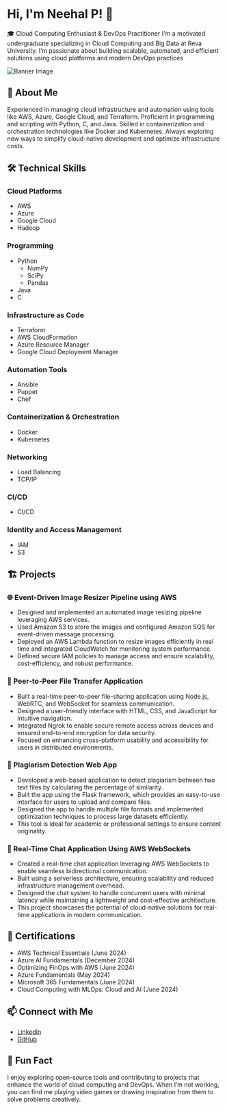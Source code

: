 # Hi, I'm Neehal P! 👋

🎓 Cloud Computing Enthusiast & DevOps Practitioner
I'm a motivated undergraduate specializing in Cloud Computing and Big Data at Reva University. I’m passionate about building scalable, automated, and efficient solutions using cloud platforms and modern DevOps practices

![Banner Image](https://media-hosting.imagekit.io//8dd295bb61274bfa/1727009554376.jpeg?Expires=1832672973&Key-Pair-Id=K2ZIVPTIP2VGHC&Signature=yeJ4~Xbnhdy51kz1IHJiyy~jk7C~qKcODUqMH24~2eNvUYX0X~84ip74UvoJON1EFTw6xLiguv5~6venZiF2hvzQrQX9PoPtOt3lh1cZETEWSLIKpWxyHFWmiz3cVjXyqDhzYN4UaUJIJq9FMUKKETeLPxhLhJtmtdQhijxiWlL6GCcHx9NTrgIGtkEUGWYNCoiVTnE0BxnYQfZSWpm2xCR~JSH63ceDvHItgNdmG51jBFNCKHE5Wjgx8neeEIAqsoPdiVSeJh6weEpFykNcFbBCBVHDk6Oqvi5jRCa00GZ0oiZoqYkYitijRkFdHvNyouQUXV171PpJqBbtWgOWQA__)

## 🌟 About Me

Experienced in managing cloud infrastructure and automation using tools like AWS, Azure, Google Cloud, and Terraform.
Proficient in programming and scripting with Python, C, and Java.
Skilled in containerization and orchestration technologies like Docker and Kubernetes.
Always exploring new ways to simplify cloud-native development and optimize infrastructure costs.

## 🛠️ Technical Skills

### Cloud Platforms
- AWS
- Azure
- Google Cloud
- Hadoop

### Programming
- Python
  - NumPy
  - SciPy
  - Pandas
- Java
- C

### Infrastructure as Code
- Terraform
- AWS CloudFormation
- Azure Resource Manager
- Google Cloud Deployment Manager

### Automation Tools
- Ansible
- Puppet
- Chef

### Containerization & Orchestration
- Docker
- Kubernetes

### Networking
- Load Balancing
- TCP/IP

### CI/CD
- CI/CD

### Identity and Access Management
- IAM
- S3
  
## 🏗️ Projects

### 🌐 Event-Driven Image Resizer Pipeline using AWS
- Designed and implemented an automated image resizing pipeline leveraging AWS services.
- Used Amazon S3 to store the images and configured Amazon SQS for event-driven message processing.
- Deployed an AWS Lambda function to resize images efficiently in real time and integrated CloudWatch for monitoring system performance.
- Defined secure IAM policies to manage access and ensure scalability, cost-efficiency, and robust performance.

### 🔗 Peer-to-Peer File Transfer Application
- Built a real-time peer-to-peer file-sharing application using Node.js, WebRTC, and WebSocket for seamless communication.
- Designed a user-friendly interface with HTML, CSS, and JavaScript for intuitive navigation.
- Integrated Ngrok to enable secure remote access across devices and ensured end-to-end encryption for data security.
- Focused on enhancing cross-platform usability and accessibility for users in distributed environments.

### 📝 Plagiarism Detection Web App
- Developed a web-based application to detect plagiarism between two text files by calculating the percentage of similarity.
- Built the app using the Flask framework, which provides an easy-to-use interface for users to upload and compare files.
- Designed the app to handle multiple file formats and implemented optimization techniques to process large datasets efficiently.
- This tool is ideal for academic or professional settings to ensure content originality.

### 💬 Real-Time Chat Application Using AWS WebSockets
- Created a real-time chat application leveraging AWS WebSockets to enable seamless bidirectional communication.
- Built using a serverless architecture, ensuring scalability and reduced infrastructure management overhead.
- Designed the chat system to handle concurrent users with minimal latency while maintaining a lightweight and cost-effective architecture.
- This project showcases the potential of cloud-native solutions for real-time applications in modern communication.

## 📜 Certifications

- AWS Technical Essentials (June 2024)
- Azure AI Fundamentals (December 2024)
- Optimizing FinOps with AWS (June 2024)
- Azure Fundamentals (May 2024)
- Microsoft 365 Fundamentals (June 2024)
- Cloud Computing with MLOps: Cloud and AI (June 2024)

## 📫 Connect with Me

- [LinkedIn](https://linkedin.com/in/neehalp)
- [GitHub](https://github.com/neehalp)

## 🌟 Fun Fact

 I enjoy exploring open-source tools and contributing to projects that enhance the world of cloud computing and DevOps. When I’m not working, you can find me playing video games or drawing inspiration from them to solve problems creatively.
